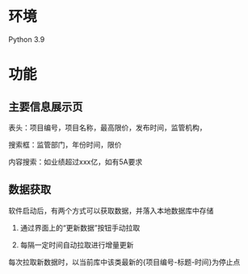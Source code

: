# 环境

Python 3.9







# 功能

## 主要信息展示页

表头：项目编号，项目名称，最高限价，发布时间，监管机构，

搜索框：监管部门，年份时间，限价

内容搜索：如业绩超过xxx亿，如有5A要求

## 数据获取

软件启动后，有两个方式可以获取数据，并落入本地数据库中存储

1. 通过界面上的“更新数据”按钮手动拉取

2. 每隔一定时间自动拉取进行增量更新

每次拉取新数据时，以当前库中该类最新的{项目编号-标题-时间}为停止点


